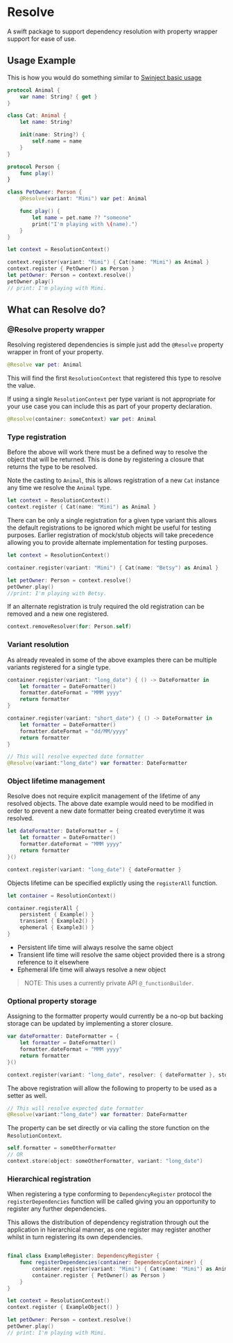 # Resolve

A swift package to support dependency resolution with property wrapper support for ease of use.

## Usage Example

This is how you would do something similar to [Swinject basic usage](https://github.com/Swinject/Swinject#basic-usage)

```swift
protocol Animal {
    var name: String? { get }
}

class Cat: Animal {
    let name: String?

    init(name: String?) {
        self.name = name
    }
}

protocol Person {
    func play()
}

class PetOwner: Person {
    @Resolve(variant: "Mimi") var pet: Animal

    func play() {
        let name = pet.name ?? "someone"
        print("I'm playing with \(name).")
    }
}

let context = ResolutionContext()

context.register(variant: "Mimi") { Cat(name: "Mimi") as Animal }
context.register { PetOwner() as Person }
let petOwner: Person = context.resolve()
petOwner.play()
// print: I'm playing with Mimi.
```

## What can Resolve do?

### @Resolve property wrapper

Resolving registered dependencies is simple just add the `@Resolve` property wrapper in front of your property.

```swift
@Resolve var pet: Animal
```

This will find the first  `ResolutionContext` that registered this type to resolve the value.

If using a single `ResolutionContext` per type variant is not appropriate for your use case you can include this as part of your property declaration.

```swift
@Resolve(container: someContext) var pet: Animal
```

### Type registration

Before the above will work there must be a defined way to resolve the object that will be returned.  This is done by registering a closure that returns the type to be resolved.

Note the casting to `Animal`, this is allows registration of a new `Cat` instance any time we resolve the `Animal` type.  

```swift
let context = ResolutionContext()
context.register { Cat(name: "Mimi") as Animal }
```

There can be only a single registration for a given type variant this allows the default registrations to be ignored which might be useful for testing purposes.  Earlier registration of mock/stub objects will take precedence allowing you to provide alternate implementation for testing purposes.

```swift
let context = ResolutionContext()

container.register(variant: "Mimi") { Cat(name: "Betsy") as Animal }

let petOwner: Person = context.resolve()
petOwner.play()
//print: I'm playing with Betsy.
```

If an alternate registration is truly required the old registration can be removed and a new one registered.

```swift
context.removeResolver(for: Person.self)
```

### Variant resolution

As already revealed in some of the above examples there can be multiple variants registered for a single type.

```swift
container.register(variant: "long_date") { () -> DateFormatter in
    let formatter = DateFormatter()
    formatter.dateFormat = "MMM yyyy"
    return formatter
}

container.register(variant: "short_date") { () -> DateFormatter in
    let formatter = DateFormatter()
    formatter.dateFormat = "dd/MM/yyyy"
    return formatter
}
```

```swift
// This will resolve expected date formatter
@Resolve(variant:"long_date") var formatter: DateFormatter
```

### Object lifetime management

Resolve does not require explicit management of the lifetime of any resolved objects.  The above date example would need to be modified in order to prevent a new date formatter being created everytime it was resolved.

```swift
let dateFormatter: DateFormatter = {
    let formatter = DateFormatter()
    formatter.dateFormat = "MMM yyyy"
    return formatter
}()

context.register(variant: "long_date") { dateFormatter }
```

Objects lifetime can be specified explictly using the `registerAll` function.

```swift
let container = ResolutionContext()

container.registerAll {
    persistent { Example() }
    transient { Example2() }
    ephemeral { Example3() }
}
```

- Persistent life time will always resolve the same object
- Transient life time will resolve the same object provided there is a strong reference to it elsewhere
- Ephemeral life time will always resolve a new object

> NOTE: This uses a currently private API `@_functionBuilder`.

### Optional property storage

Assigning to the formatter property would currently be a no-op but backing storage can be updated by implementing a storer closure.

```swift
var dateFormatter: DateFormatter = {
    let formatter = DateFormatter()
    formatter.dateFormat = "MMM yyyy"
    return formatter
}()

context.register(variant: "long_date", resolver: { dateFormatter }, storer: { f in dateFormatter = f })
```

The above registration will allow the following to property to be used as a setter as well.

```swift
// This will resolve expected date formatter
@Resolve(variant:"long_date") var formatter: DateFormatter
```

The property can be set directly or via calling the store function on the `ResolutionContext`.

```swift
self.formatter = someOtherFormatter
// OR
context.store(object: someOtherFormatter, variant: "long_date")
```

### Hierarchical registration

When registering a type conforming to `DependencyRegister` protocol the `registerDependencies` function will be called giving you an opportunity to register any further dependencies.

This allows the distribution of dependency registration through out the application in hierarchical manner, as one register may register another whilst in turn registering its own dependencies.

```swift

final class ExampleRegister: DependencyRegister {
    func registerDependencies(container: DependencyContainer) {
        container.register(variant: "Mimi") { Cat(name: "Mimi") as Animal }
        container.register { PetOwner() as Person }
    }
}

let context = ResolutionContext()
context.register { ExampleObject() }

let petOwner: Person = context.resolve()
petOwner.play()
// print: I'm playing with Mimi.
```
